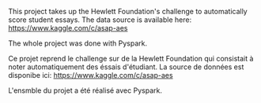 This project takes up the Hewlett Foundation's challenge to automatically score student essays. The data source is available here: https://www.kaggle.com/c/asap-aes

The whole project was done with Pyspark.


Ce projet reprend le challenge sur de la Hewlett Foundation qui consistait à noter automatiquement des éssais d'étudiant. La source de données est disponibe ici: https://www.kaggle.com/c/asap-aes 

L'ensmble du projet a été réalisé avec Pyspark.